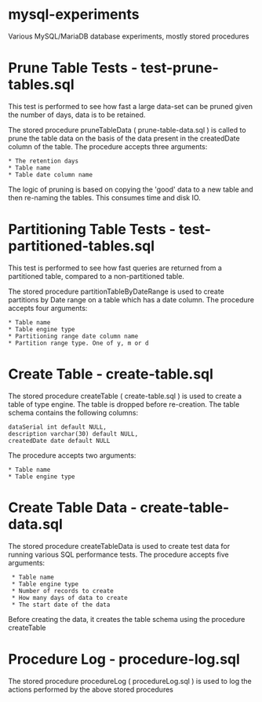 mysql-experiments
=================

Various MySQL/MariaDB database experiments, mostly stored procedures

Prune Table Tests - test-prune-tables.sql
=========================================

This test is performed to see how fast a large data-set can be pruned given the
number of days, data is to be retained.

The stored procedure pruneTableData ( prune-table-data.sql ) is called to prune
the table data on the basis of the data present in the createdDate column of
the table. The procedure accepts three arguments:

	* The retention days
	* Table name
	* Table date column name

The logic of pruning is based on copying the 'good' data to a new table and then
re-naming the tables. This consumes time and disk IO.


Partitioning Table Tests - test-partitioned-tables.sql
======================================================

This test is performed to see how fast queries are returned from a partitioned
table, compared to a non-partitioned table.

The stored procedure partitionTableByDateRange is used to create partitions by
Date range on a table which has a date column. The procedure accepts four
arguments:

	* Table name
	* Table engine type
	* Partitioning range date column name
	* Partition range type. One of y, m or d


Create Table - create-table.sql
===============================

The stored procedure createTable ( create-table.sql ) is used to create a table
of type engine. The table is dropped before re-creation. The table schema
contains the following columns:

	dataSerial int default NULL,
	description varchar(30) default NULL,
	createdDate date default NULL

The procedure accepts two arguments:

	* Table name
	* Table engine type


Create Table Data - create-table-data.sql
=========================================

The stored procedure createTableData is used to create test data for running
various SQL performance tests. The procedure accepts five arguments:

	 * Table name
	 * Table engine type
	 * Number of records to create
	 * How many days of data to create
	 * The start date of the data

Before creating the data, it creates the table schema using the procedure
createTable


Procedure Log - procedure-log.sql
================================

The stored procedure procedureLog ( procedureLog.sql ) is used to log the
actions performed by the above stored procedures

